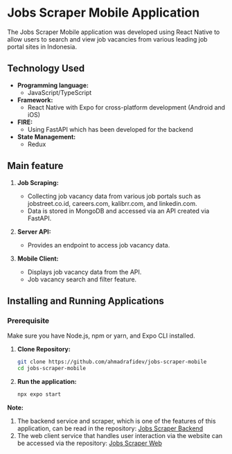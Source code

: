 # Jobs Scraper Mobile Application

The Jobs Scraper Mobile application was developed using React Native to allow users to search and view job vacancies from various leading job portal sites in Indonesia.

## Technology Used

- **Programming language:**
   - JavaScript/TypeScript
- **Framework:**
   - React Native with Expo for cross-platform development (Android and iOS)
- **FIRE:**
   - Using FastAPI which has been developed for the backend
- **State Management:**
   - Redux

## Main feature

1. **Job Scraping:**
    - Collecting job vacancy data from various job portals such as jobstreet.co.id, careers.com, kalibrr.com, and linkedin.com.
    - Data is stored in MongoDB and accessed via an API created via FastAPI.

2. **Server API:**
    - Provides an endpoint to access job vacancy data.

3. **Mobile Client:**
    - Displays job vacancy data from the API.
    - Job vacancy search and filter feature.

## Installing and Running Applications

### Prerequisite

Make sure you have Node.js, npm or yarn, and Expo CLI installed.

1. **Clone Repository:**
    ```sh
    git clone https://github.com/ahmadrafidev/jobs-scraper-mobile
    cd jobs-scraper-mobile
    ```

2. **Run the application:**
     ```sh
     npx expo start
     ```

**Note:**

1. The backend service and scraper, which is one of the features of this application, can be read in the repository: [Jobs Scraper Backend](https://github.com/ahmadrafidev/jobs-scraper-backend)
2. The web client service that handles user interaction via the website can be accessed via the repository: [Jobs Scraper Web](https://github.com/ahmadrafidev/jobs-scraper-web)